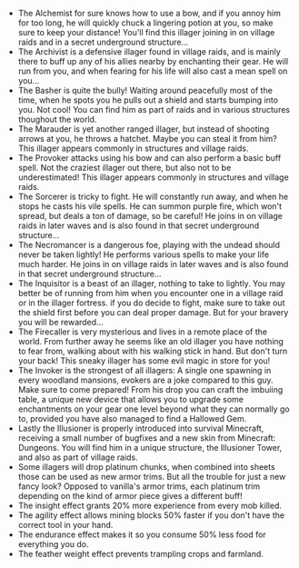 + The Alchemist for sure knows how to use a bow, and if you annoy him for too long, he will quickly chuck a lingering potion at you, so make sure to keep your distance! You'll find this illager joining in on village raids and in a secret underground structure...
+ The Archivist is a defensive illager found in village raids, and is mainly there to buff up any of his allies nearby by enchanting their gear. He will run from you, and when fearing for his life will also cast a mean spell on you...
+ The Basher is quite the bully! Waiting around peacefully most of the time, when he spots you he pulls out a shield and starts bumping into you. Not cool! You can find him as part of raids and in various structures thoughout the world.
+ The Marauder is yet another ranged illager, but instead of shooting arrows at you, he throws a hatchet. Maybe you can steal it from him? This illager appears commonly in structures and village raids.
+ The Provoker attacks using his bow and can also perform a basic buff spell. Not the craziest illager out there, but also not to be underestimated! This illager appears commonly in structures and village raids.
+ The Sorcerer is tricky to fight. He will constantly run away, and when he stops he casts his vile spells. He can summon purple fire, which won't spread, but deals a ton of damage, so be careful! He joins in on village raids in later waves and is also found in that secret underground structure...
+ The Necromancer is a dangerous foe, playing with the undead should never be taken lightly! He performs various spells to make your life much harder. He joins in on village raids in later waves and is also found in that secret underground structure...
+ The Inquisitor is a beast of an illager, nothing to take to lightly. You may better be of running from him when you encounter one in a village raid or in the illager fortress. if you do decide to fight, make sure to take out the shield first before you can deal proper damage. But for your bravery you will be rewarded...
+ The Firecaller is very mysterious and lives in a remote place of the world. From further away he seems like an old illager you have nothing to fear from, walking about with his walking stick in hand. But don't turn your back! This sneaky illager has some evil magic in store for you!
+ The Invoker is the strongest of all illagers: A single one spawning in every woodland mansions, evokers are a joke compared to this guy. Make sure to come prepared! From his drop you can craft the imbuiing table, a unique new device that allows you to upgrade some enchantments on your gear one level beyond what they can normally go to, provided you have also managed to find a Hallowed Gem.
+ Lastly the Illusioner is properly introduced into survival Minecraft, receiving a small number of bugfixes and a new skin from Minecraft: Dungeons. You will find him in a unique structure, the Illusioner Tower, and also as part of village raids.
+ Some illagers will drop platinum chunks, when combined into sheets those can be used as new armor trims. But all the trouble for just a new fancy look? Opposed to vanilla's armor trims, each platinum trim depending on the kind of armor piece gives a different buff!
+ The insight effect grants 20% more experience from every mob killed.
+ The agility effect allows mining blocks 50% faster if you don't have the correct tool in your hand.
+ The endurance effect makes it so you consume 50% less food for everything you do.
+ The feather weight effect prevents trampling crops and farmland.

